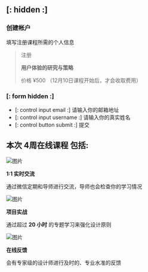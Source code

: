 ## [: hidden :]

### 创建帐户

填写注册课程所需的个人信息

> 注册
>
> **用户体验的研究与策略**
>
>  价格 ¥500 （12月10日课程开始后，才会收取费用）


### [: form hidden :]

* [: control input email :] 请输入你的邮箱地址
* [: control input username :] 请输入你的真实姓名
* [: control button submit :] 提交


## 本次 **4周在线课程** 包括:

![图片](https://d1ijjxzthis87e.cloudfront.net/static/store/images/skype-icon@2x.png)

**1:1 实时交流**

通过微信定期和导师进行交流，导师也会检查你的学习情况



![图片](https://d1ijjxzthis87e.cloudfront.net/static/store/images/projects-icon@2x.png)

**项目实战**

通过超过 **20 小时**  的专题学习来强化设计原则



![图片](https://d1ijjxzthis87e.cloudfront.net/static/store/images/feedback-icon@2x.png)

**在线反馈**

会有专家级的设计师进行及时的、专业水准的反馈
